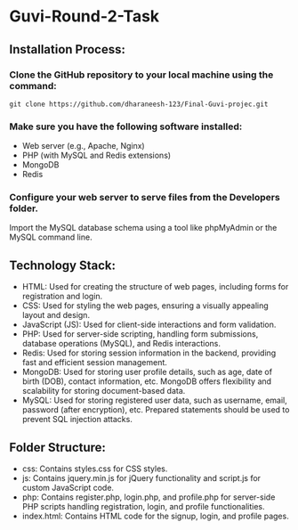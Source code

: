 ﻿# Guvi-Round-2-Task

 ## Installation Process:

### Clone the GitHub repository to your local machine using the command:
```
git clone https://github.com/dharaneesh-123/Final-Guvi-projec.git
```
### Make sure you have the following software installed:
* Web server (e.g., Apache, Nginx)
* PHP (with MySQL and Redis extensions)
* MongoDB
* Redis
### Configure your web server to serve files from the Developers folder.
Import the MySQL database schema using a tool like phpMyAdmin or the MySQL command line.
## Technology Stack:

* HTML: Used for creating the structure of web pages, including forms for registration and login.
* CSS: Used for styling the web pages, ensuring a visually appealing layout and design.
* JavaScript (JS): Used for client-side interactions and form validation.
* PHP: Used for server-side scripting, handling form submissions, database operations (MySQL), and Redis interactions.
* Redis: Used for storing session information in the backend, providing fast and efficient session management.
* MongoDB: Used for storing user profile details, such as age, date of birth (DOB), contact information, etc. MongoDB offers flexibility and scalability for storing document-based data.
* MySQL: Used for storing registered user data, such as username, email, password (after encryption), etc. Prepared statements should be used to prevent SQL injection attacks.
## Folder Structure:

* css: Contains styles.css for CSS styles.
* js: Contains jquery.min.js for jQuery functionality and script.js for custom JavaScript code.
* php: Contains register.php, login.php, and profile.php for server-side PHP scripts handling registration, login, and profile functionalities.
* index.html: Contains HTML code for the signup, login, and profile pages.


